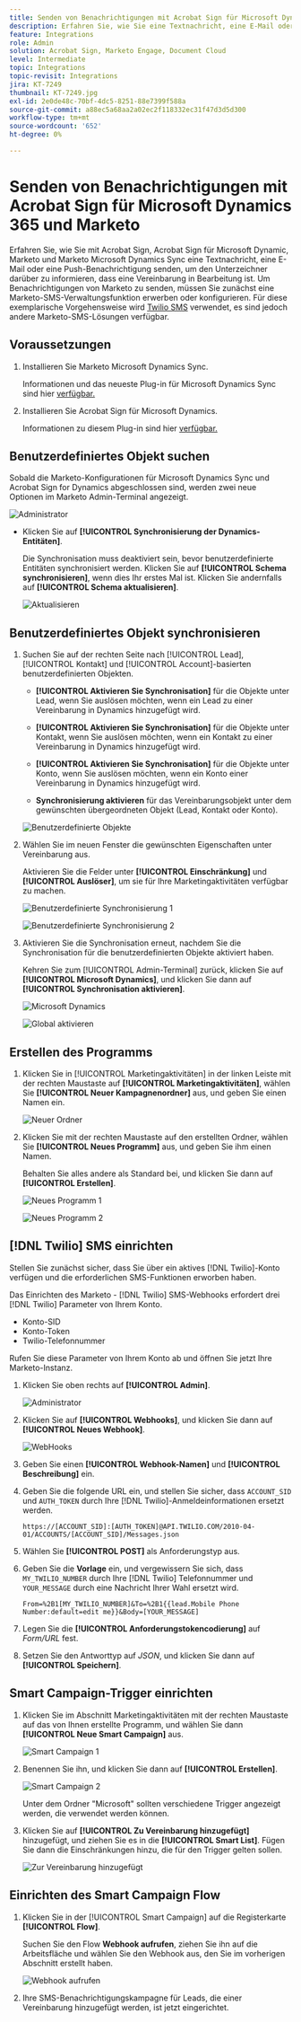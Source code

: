 ```yaml
---
title: Senden von Benachrichtigungen mit Acrobat Sign für Microsoft Dynamics 365 und Marketo
description: Erfahren Sie, wie Sie eine Textnachricht, eine E-Mail oder eine Push-Benachrichtigung senden, damit der Unterzeichner weiß, dass eine Vereinbarung in Bearbeitung ist.
feature: Integrations
role: Admin
solution: Acrobat Sign, Marketo Engage, Document Cloud
level: Intermediate
topic: Integrations
topic-revisit: Integrations
jira: KT-7249
thumbnail: KT-7249.jpg
exl-id: 2e0de48c-70bf-4dc5-8251-88e7399f588a
source-git-commit: a88ec5a68aa2a02ec2f118332ec31f47d3d5d300
workflow-type: tm+mt
source-wordcount: '652'
ht-degree: 0%

---
```


# Senden von Benachrichtigungen mit Acrobat Sign für Microsoft Dynamics 365 und Marketo

Erfahren Sie, wie Sie mit Acrobat Sign, Acrobat Sign für Microsoft Dynamic, Marketo und Marketo Microsoft Dynamics Sync eine Textnachricht, eine E-Mail oder eine Push-Benachrichtigung senden, um den Unterzeichner darüber zu informieren, dass eine Vereinbarung in Bearbeitung ist. Um Benachrichtigungen von Marketo zu senden, müssen Sie zunächst eine Marketo-SMS-Verwaltungsfunktion erwerben oder konfigurieren. Für diese exemplarische Vorgehensweise wird [Twilio SMS](https://launchpoint.marketo.com/twilio/twilio-sms-for-marketo/) verwendet, es sind jedoch andere Marketo-SMS-Lösungen verfügbar.

## Voraussetzungen

1. Installieren Sie Marketo Microsoft Dynamics Sync.

   Informationen und das neueste Plug-in für Microsoft Dynamics Sync sind hier [verfügbar.](https://experienceleague.adobe.com/docs/marketo/using/product-docs/crm-sync/microsoft-dynamics/marketo-plugin-releases-for-microsoft-dynamics.html?lang=de)

1. Installieren Sie Acrobat Sign für Microsoft Dynamics.

   Informationen zu diesem Plug-in sind hier [ verfügbar.](https://helpx.adobe.com/ca/sign/using/microsoft-dynamics-integration-installation-guide.html)

## Benutzerdefiniertes Objekt suchen

Sobald die Marketo-Konfigurationen für Microsoft Dynamics Sync und Acrobat Sign for Dynamics abgeschlossen sind, werden zwei neue Optionen im Marketo Admin-Terminal angezeigt.

![Administrator](assets/adminTerminal.png)

* Klicken Sie auf **[!UICONTROL Synchronisierung der Dynamics-Entitäten]**.

  Die Synchronisation muss deaktiviert sein, bevor benutzerdefinierte Entitäten synchronisiert werden. Klicken Sie auf **[!UICONTROL Schema synchronisieren]**, wenn dies Ihr erstes Mal ist. Klicken Sie andernfalls auf **[!UICONTROL Schema aktualisieren]**.

  ![Aktualisieren](assets/refreshSchema.png)

## Benutzerdefiniertes Objekt synchronisieren

1. Suchen Sie auf der rechten Seite nach [!UICONTROL Lead], [!UICONTROL Kontakt] und [!UICONTROL Account]-basierten benutzerdefinierten Objekten.

   * **[!UICONTROL Aktivieren Sie Synchronisation]** für die Objekte unter Lead, wenn Sie auslösen möchten, wenn ein Lead zu einer Vereinbarung in Dynamics hinzugefügt wird.

   * **[!UICONTROL Aktivieren Sie Synchronisation]** für die Objekte unter Kontakt, wenn Sie auslösen möchten, wenn ein Kontakt zu einer Vereinbarung in Dynamics hinzugefügt wird.

   * **[!UICONTROL Aktivieren Sie Synchronisation]** für die Objekte unter Konto, wenn Sie auslösen möchten, wenn ein Konto einer Vereinbarung in Dynamics hinzugefügt wird.

   * **Synchronisierung aktivieren** für das Vereinbarungsobjekt unter dem gewünschten übergeordneten Objekt (Lead, Kontakt oder Konto).

   ![Benutzerdefinierte Objekte](assets/enableSyncDynamics.png)

1. Wählen Sie im neuen Fenster die gewünschten Eigenschaften unter Vereinbarung aus.

   Aktivieren Sie die Felder unter **[!UICONTROL Einschränkung]** und **[!UICONTROL Auslöser]**, um sie für Ihre Marketingaktivitäten verfügbar zu machen.

   ![Benutzerdefinierte Synchronisierung 1](assets/entitySync1.png)

   ![Benutzerdefinierte Synchronisierung 2](assets/entitySync2.png)

1. Aktivieren Sie die Synchronisation erneut, nachdem Sie die Synchronisation für die benutzerdefinierten Objekte aktiviert haben.

   Kehren Sie zum [!UICONTROL Admin-Terminal] zurück, klicken Sie auf **[!UICONTROL Microsoft Dynamics]**, und klicken Sie dann auf **[!UICONTROL Synchronisation aktivieren]**.

   ![Microsoft Dynamics](assets/microsoftDynamics.png)

   ![Global aktivieren](assets/enableGlobalDynamics.png)

## Erstellen des Programms

1. Klicken Sie in [!UICONTROL Marketingaktivitäten] in der linken Leiste mit der rechten Maustaste auf **[!UICONTROL Marketingaktivitäten]**, wählen Sie **[!UICONTROL Neuer Kampagnenordner]** aus, und geben Sie einen Namen ein.

   ![Neuer Ordner](assets/newFolder.png)

1. Klicken Sie mit der rechten Maustaste auf den erstellten Ordner, wählen Sie **[!UICONTROL Neues Programm]** aus, und geben Sie ihm einen Namen.

   Behalten Sie alles andere als Standard bei, und klicken Sie dann auf **[!UICONTROL Erstellen]**.

   ![Neues Programm 1](assets/newProgram1.png)

   ![Neues Programm 2](assets/newProgram2.png)

## [!DNL Twilio] SMS einrichten

Stellen Sie zunächst sicher, dass Sie über ein aktives [!DNL Twilio]-Konto verfügen und die erforderlichen SMS-Funktionen erworben haben.

Das Einrichten des Marketo - [!DNL Twilio] SMS-Webhooks erfordert drei [!DNL Twilio] Parameter von Ihrem Konto.

* Konto-SID
* Konto-Token
* Twilio-Telefonnummer

Rufen Sie diese Parameter von Ihrem Konto ab und öffnen Sie jetzt Ihre Marketo-Instanz.

1. Klicken Sie oben rechts auf **[!UICONTROL Admin]**.

   ![Administrator](assets/adminTab.png)

1. Klicken Sie auf **[!UICONTROL Webhooks]**, und klicken Sie dann auf **[!UICONTROL Neues Webhook]**.

   ![WebHooks](assets/webhooks.png)

1. Geben Sie einen **[!UICONTROL Webhook-Namen]** und **[!UICONTROL Beschreibung]** ein.

1. Geben Sie die folgende URL ein, und stellen Sie sicher, dass `ACCOUNT_SID` und `AUTH_TOKEN` durch Ihre [!DNL Twilio]-Anmeldeinformationen ersetzt werden.

   ```
   https://[ACCOUNT_SID]:[AUTH_TOKEN]@API.TWILIO.COM/2010-04-01/ACCOUNTS/[ACCOUNT_SID]/Messages.json
   ```

1. Wählen Sie **[!UICONTROL POST]** als Anforderungstyp aus.

1. Geben Sie die **Vorlage** ein, und vergewissern Sie sich, dass `MY_TWILIO_NUMBER` durch Ihre [!DNL Twilio] Telefonnummer und `YOUR_MESSAGE` durch eine Nachricht Ihrer Wahl ersetzt wird.

   ```
   From=%2B1[MY_TWILIO_NUMBER]&To=%2B1{{lead.Mobile Phone Number:default=edit me}}&Body=[YOUR_MESSAGE]
   ```

1. Legen Sie die **[!UICONTROL Anforderungstokencodierung]** auf *Form/URL* fest.

1. Setzen Sie den Antworttyp auf *JSON*, und klicken Sie dann auf **[!UICONTROL Speichern]**.

## Smart Campaign-Trigger einrichten

1. Klicken Sie im Abschnitt Marketingaktivitäten mit der rechten Maustaste auf das von Ihnen erstellte Programm, und wählen Sie dann **[!UICONTROL Neue Smart Campaign]** aus.

   ![Smart Campaign 1](assets/smartCampaign1.png)

1. Benennen Sie ihn, und klicken Sie dann auf **[!UICONTROL Erstellen]**.

   ![Smart Campaign 2](assets/smartCampaign3.png)

   Unter dem Ordner &quot;Microsoft&quot; sollten verschiedene Trigger angezeigt werden, die verwendet werden können.

1. Klicken Sie auf **[!UICONTROL Zu Vereinbarung hinzugefügt]** hinzugefügt, und ziehen Sie es in die **[!UICONTROL Smart List]**. Fügen Sie dann die Einschränkungen hinzu, die für den Trigger gelten sollen.

   ![Zur Vereinbarung hinzugefügt](assets/addedToAgreementDynamics.png)

## Einrichten des Smart Campaign Flow

1. Klicken Sie in der [!UICONTROL Smart Campaign] auf die Registerkarte **[!UICONTROL Flow]**.

   Suchen Sie den Flow **Webhook aufrufen**, ziehen Sie ihn auf die Arbeitsfläche und wählen Sie den Webhook aus, den Sie im vorherigen Abschnitt erstellt haben.

   ![Webhook aufrufen](assets/callWebhook.png)

1. Ihre SMS-Benachrichtigungskampagne für Leads, die einer Vereinbarung hinzugefügt werden, ist jetzt eingerichtet.

